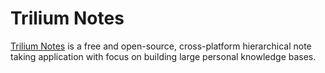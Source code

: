 # Trilium Notes

[Trilium Notes](https://github.com/TriliumNext/Trilium) is a free and open-source,
cross-platform hierarchical note taking application with focus on building large personal knowledge bases.
